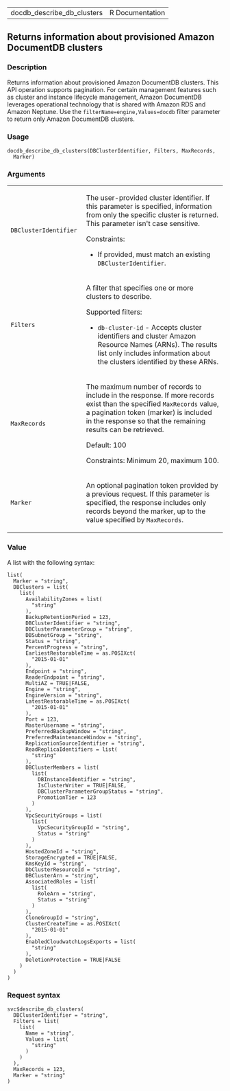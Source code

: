 <table style="width: 100%;">
<tbody>
<tr class="odd">
<td>docdb_describe_db_clusters</td>
<td style="text-align: right;">R Documentation</td>
</tr>
</tbody>
</table>

## Returns information about provisioned Amazon DocumentDB clusters

### Description

Returns information about provisioned Amazon DocumentDB clusters. This
API operation supports pagination. For certain management features such
as cluster and instance lifecycle management, Amazon DocumentDB
leverages operational technology that is shared with Amazon RDS and
Amazon Neptune. Use the `⁠filterName=engine,Values=docdb⁠` filter
parameter to return only Amazon DocumentDB clusters.

### Usage

    docdb_describe_db_clusters(DBClusterIdentifier, Filters, MaxRecords,
      Marker)

### Arguments

<table>
<colgroup>
<col style="width: 35%" />
<col style="width: 65%" />
</colgroup>
<tbody>
<tr class="odd">
<td><code
id="docdb_describe_db_clusters_:_DBClusterIdentifier">DBClusterIdentifier</code></td>
<td><p>The user-provided cluster identifier. If this parameter is
specified, information from only the specific cluster is returned. This
parameter isn't case sensitive.</p>
<p>Constraints:</p>
<ul>
<li><p>If provided, must match an existing
<code>DBClusterIdentifier</code>.</p></li>
</ul></td>
</tr>
<tr class="even">
<td><code id="docdb_describe_db_clusters_:_Filters">Filters</code></td>
<td><p>A filter that specifies one or more clusters to describe.</p>
<p>Supported filters:</p>
<ul>
<li><p><code>db-cluster-id</code> - Accepts cluster identifiers and
cluster Amazon Resource Names (ARNs). The results list only includes
information about the clusters identified by these ARNs.</p></li>
</ul></td>
</tr>
<tr class="odd">
<td><code
id="docdb_describe_db_clusters_:_MaxRecords">MaxRecords</code></td>
<td><p>The maximum number of records to include in the response. If more
records exist than the specified <code>MaxRecords</code> value, a
pagination token (marker) is included in the response so that the
remaining results can be retrieved.</p>
<p>Default: 100</p>
<p>Constraints: Minimum 20, maximum 100.</p></td>
</tr>
<tr class="even">
<td><code id="docdb_describe_db_clusters_:_Marker">Marker</code></td>
<td><p>An optional pagination token provided by a previous request. If
this parameter is specified, the response includes only records beyond
the marker, up to the value specified by
<code>MaxRecords</code>.</p></td>
</tr>
</tbody>
</table>

### Value

A list with the following syntax:

    list(
      Marker = "string",
      DBClusters = list(
        list(
          AvailabilityZones = list(
            "string"
          ),
          BackupRetentionPeriod = 123,
          DBClusterIdentifier = "string",
          DBClusterParameterGroup = "string",
          DBSubnetGroup = "string",
          Status = "string",
          PercentProgress = "string",
          EarliestRestorableTime = as.POSIXct(
            "2015-01-01"
          ),
          Endpoint = "string",
          ReaderEndpoint = "string",
          MultiAZ = TRUE|FALSE,
          Engine = "string",
          EngineVersion = "string",
          LatestRestorableTime = as.POSIXct(
            "2015-01-01"
          ),
          Port = 123,
          MasterUsername = "string",
          PreferredBackupWindow = "string",
          PreferredMaintenanceWindow = "string",
          ReplicationSourceIdentifier = "string",
          ReadReplicaIdentifiers = list(
            "string"
          ),
          DBClusterMembers = list(
            list(
              DBInstanceIdentifier = "string",
              IsClusterWriter = TRUE|FALSE,
              DBClusterParameterGroupStatus = "string",
              PromotionTier = 123
            )
          ),
          VpcSecurityGroups = list(
            list(
              VpcSecurityGroupId = "string",
              Status = "string"
            )
          ),
          HostedZoneId = "string",
          StorageEncrypted = TRUE|FALSE,
          KmsKeyId = "string",
          DbClusterResourceId = "string",
          DBClusterArn = "string",
          AssociatedRoles = list(
            list(
              RoleArn = "string",
              Status = "string"
            )
          ),
          CloneGroupId = "string",
          ClusterCreateTime = as.POSIXct(
            "2015-01-01"
          ),
          EnabledCloudwatchLogsExports = list(
            "string"
          ),
          DeletionProtection = TRUE|FALSE
        )
      )
    )

### Request syntax

    svc$describe_db_clusters(
      DBClusterIdentifier = "string",
      Filters = list(
        list(
          Name = "string",
          Values = list(
            "string"
          )
        )
      ),
      MaxRecords = 123,
      Marker = "string"
    )

